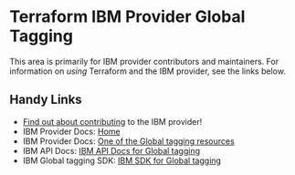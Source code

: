 # Terraform IBM Provider Global Tagging
<!-- markdownlint-disable MD026 -->
This area is primarily for IBM provider contributors and maintainers. For information on _using_ Terraform and the IBM provider, see the links below.


## Handy Links
* [Find out about contributing](../../../CONTRIBUTING.md) to the IBM provider!
* IBM Provider Docs: [Home](https://registry.terraform.io/providers/IBM-Cloud/ibm/latest/docs)
* IBM Provider Docs: [One of the Global tagging resources](https://registry.terraform.io/providers/IBM-Cloud/ibm/latest/docs/resources/resource_tag)
* IBM API Docs: [IBM API Docs for Global tagging](https://cloud.ibm.com/apidocs/tagging)
* IBM Global tagging SDK: [IBM SDK for Global tagging](https://github.com/IBM/platform-services-go-sdk/tree/main/globaltaggingv1)

